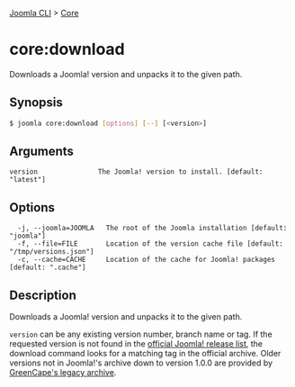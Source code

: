 [Joomla CLI](../index.md) > [Core](index.md)
# core:download

Downloads a Joomla! version and unpacks it to the given path.

## Synopsis
```bash
$ joomla core:download [options] [--] [<version>]
```

## Arguments
```
version               The Joomla! version to install. [default: "latest"]
```

## Options
```
  -j, --joomla=JOOMLA   The root of the Joomla installation [default: "joomla"]
  -f, --file=FILE       Location of the version cache file [default: "/tmp/versions.json"]
  -c, --cache=CACHE     Location of the cache for Joomla! packages [default: ".cache"]
```

## Description

Downloads a Joomla! version and unpacks it to the given path.

`version` can be any existing version number, branch name or tag. If the
requested version is not found in the [official Joomla! release
list](https://github.com/joomla/joomla-cms/releases), the download command
looks for a matching tag in the official archive. Older versions not in
Joomla!'s archive down to version 1.0.0 are provided by [GreenCape's legacy
archive](https://github.com/GreenCape/joomla-legacy/releases).

